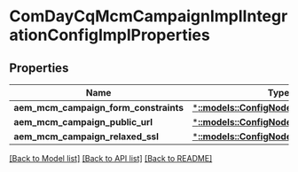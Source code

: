 # ComDayCqMcmCampaignImplIntegrationConfigImplProperties

## Properties
Name | Type | Description | Notes
------------ | ------------- | ------------- | -------------
**aem_mcm_campaign_form_constraints** | [***::models::ConfigNodePropertyArray**](configNodePropertyArray.md) |  | [optional] 
**aem_mcm_campaign_public_url** | [***::models::ConfigNodePropertyString**](configNodePropertyString.md) |  | [optional] 
**aem_mcm_campaign_relaxed_ssl** | [***::models::ConfigNodePropertyBoolean**](configNodePropertyBoolean.md) |  | [optional] 

[[Back to Model list]](../README.md#documentation-for-models) [[Back to API list]](../README.md#documentation-for-api-endpoints) [[Back to README]](../README.md)


